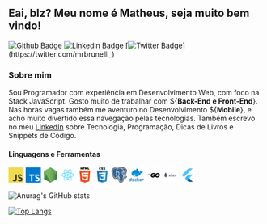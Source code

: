 ## Eai, blz? Meu nome é Matheus, seja muito bem vindo!

[![Github Badge](https://img.shields.io/badge/-Github-000?style=flat-square&logo=Github&logoColor=white&link=https://github.com/mrbrunelli)](https://mrbrunelli.github.io/my-portfolio/)
[![Linkedin Badge](https://img.shields.io/badge/-LinkedIn-blue?style=flat-square&logo=Linkedin&logoColor=white&link=https://www.linkedin.com/in/mrbrunelli/)](https://www.linkedin.com/in/mrbrunelli/)
[![Twitter Badge](https://img.shields.io/badge/-Twitter-1ca0f1?style=flat-square&labelColor=1ca0f1&logo=twitter&logoColor=white&link=https://twitter.com/mrbrunelli_)](https://twitter.com/mrbrunelli_)

### Sobre mim
Sou Programador com experiência em Desenvolvimento Web, com foco na Stack JavaScript. Gosto muito de trabalhar com ${**Back-End e Front-End**}. Nas horas vagas também me aventuro no Desenvolvimento ${**Mobile**}, e acho muito divertido essa navegação pelas tecnologias.
Também escrevo no meu [LinkedIn](https://www.linkedin.com/in/mrbrunelli/) sobre Tecnologia, Programação, Dicas de Livros e Snippets de Código.

#### Linguagens e Ferramentas  

<code><img height="30" src="https://raw.githubusercontent.com/github/explore/80688e429a7d4ef2fca1e82350fe8e3517d3494d/topics/javascript/javascript.png"></code>
<code><img height="30" src="https://raw.githubusercontent.com/github/explore/80688e429a7d4ef2fca1e82350fe8e3517d3494d/topics/typescript/typescript.png"></code>
<code><img height="30" src="https://raw.githubusercontent.com/github/explore/80688e429a7d4ef2fca1e82350fe8e3517d3494d/topics/nodejs/nodejs.png"></code>
<code><img height="30" src="https://raw.githubusercontent.com/github/explore/80688e429a7d4ef2fca1e82350fe8e3517d3494d/topics/react/react.png"></code>
<code><img height="30" src="https://raw.githubusercontent.com/github/explore/80688e429a7d4ef2fca1e82350fe8e3517d3494d/topics/html/html.png"></code>
<code><img height="30" src="https://raw.githubusercontent.com/github/explore/80688e429a7d4ef2fca1e82350fe8e3517d3494d/topics/css/css.png"></code>
<code><img height="30" src="https://raw.githubusercontent.com/github/explore/80688e429a7d4ef2fca1e82350fe8e3517d3494d/topics/postgresql/postgresql.png"></code>
<code><img height="30" src="https://raw.githubusercontent.com/github/explore/80688e429a7d4ef2fca1e82350fe8e3517d3494d/topics/docker/docker.png"></code>
<code><img height="30" src="https://raw.githubusercontent.com/github/explore/80688e429a7d4ef2fca1e82350fe8e3517d3494d/topics/go/go.png"></code> 
<code><img height="30" src="https://raw.githubusercontent.com/github/explore/80688e429a7d4ef2fca1e82350fe8e3517d3494d/topics/elixir/elixir.png"></code>
<code><img height="30" src="https://raw.githubusercontent.com/github/explore/80688e429a7d4ef2fca1e82350fe8e3517d3494d/topics/flutter/flutter.png"></code>

![Anurag's GitHub stats](https://github-readme-stats.vercel.app/api?username=mrbrunelli&show_icons=true&theme=yeblu)

[![Top Langs](https://github-readme-stats.vercel.app/api/top-langs/?username=mrbrunelli&layout=compact&hide=TSQL)](https://github.com/anuraghazra/github-readme-stats)



